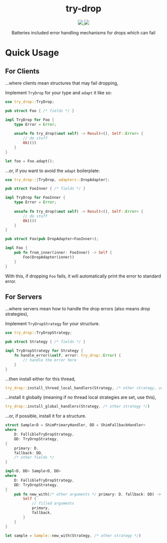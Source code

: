 <div align="center">
    <h1><b>try-drop</b></h1>
    <a href="https://www.crates.io/crates/try-drop">
        <img src="https://img.shields.io/crates/v/try-drop">
    </a>
    <a href="https://www.docs.rs/try-drop">
        <img src="https://docs.rs/try-drop/badge.svg">
    </a>
    <p>Batteries included error handling mechanisms for drops which can fail</p>
</div>

# Quick Usage
## For Clients
...where clients mean structures that may fail dropping,

Implement `TryDrop` for your type and `adapt` it like so:

```rust
use try_drop::TryDrop;

pub struct Foo { /* fields */ }

impl TryDrop for Foo {
    type Error = Error;
    
    unsafe fn try_drop(&mut self) -> Result<(), Self::Error> {
        // do stuff
        Ok(())
    }
}

let foo = Foo.adapt();
```

...or, if you want to avoid the `adapt` boilerplate:

```rust
use try_drop::{TryDrop, adapters::DropAdapter};

pub struct FooInner { /* fields */ }

impl TryDrop for FooInner {
    type Error = Error;
    
    unsafe fn try_drop(&mut self) -> Result<(), Self::Error> {
        // do stuff
        Ok(())
    }
}

pub struct Foo(pub DropAdapter<FooInner>);

impl Foo {
    pub fn from_inner(inner: FooInner) -> Self {
        Foo(DropAdapter(inner))
    }
}
```

With this, if dropping `Foo` fails, it will automatically print the error to standard error.

## For Servers
...where servers mean how to handle the drop errors (also means drop strategies),

Implement `TryDropStrategy` for your structure.

```rust
use try_drop::TryDropStrategy;

pub struct Strategy { /* fields */ }

impl TryDropStrategy for Strategy {
    fn handle_error(&self, error: try_drop::Error) {
        // handle the error here
    }
}
```

...then install either for this thread,

```rust
try_drop::install_thread_local_handlers(Strategy, /* other strategy, use the `PanicDropStrategy` if you don't know */)
```

...install it globally (meaning if no thread local strategies are set, use this),

```rust
try_drop::install_global_handlers(Strategy, /* other strategy */)
```

...or, if possible, install it for a structure.

```rust
struct Sample<D = ShimPrimaryHandler, DD = ShimFallbackHandler>
where
    D: FallibleTryDropStrategy,
    DD: TryDropStrategy,
{
    primary: D,
    fallback: DD,
    /* other fields */
}

impl<D, DD> Sample<D, DD>
where
    D: FallibleTryDropStrategy,
    DD: TryDropStrategy,
{
    pub fn new_with(/* other arguments */ primary: D, fallback: DD) -> Self {
        Self {
            // filled arguments
            primary,
            fallback,
        }
    }
}

let sample = Sample::new_with(Strategy, /* other strategy */)
```
